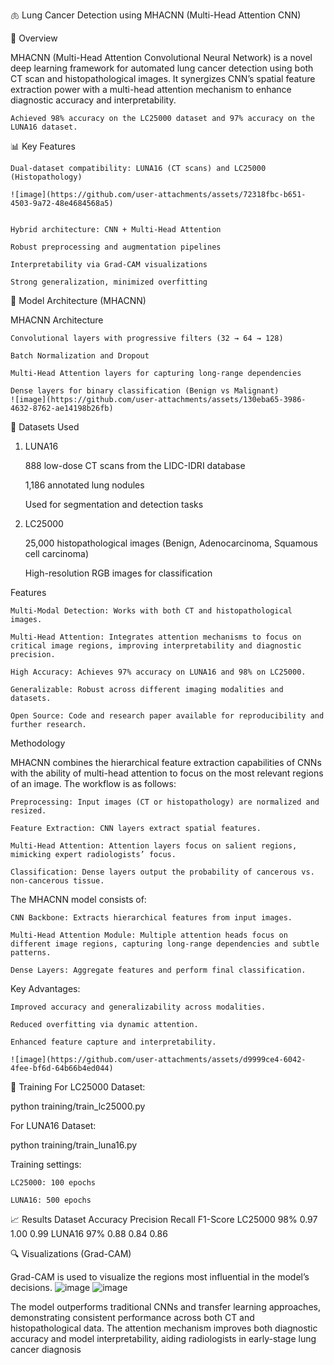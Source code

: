 🫁 Lung Cancer Detection using MHACNN (Multi-Head Attention CNN)

🔬 Overview

MHACNN (Multi-Head Attention Convolutional Neural Network) is a novel deep learning framework for automated lung cancer detection using both CT scan and histopathological images. It synergizes CNN’s spatial feature extraction power with a multi-head attention mechanism to enhance diagnostic accuracy and interpretability.

    Achieved 98% accuracy on the LC25000 dataset and 97% accuracy on the LUNA16 dataset.

📊 Key Features

    Dual-dataset compatibility: LUNA16 (CT scans) and LC25000 (Histopathology)

    ![image](https://github.com/user-attachments/assets/72318fbc-b651-4503-9a72-48e4684568a5)


    Hybrid architecture: CNN + Multi-Head Attention

    Robust preprocessing and augmentation pipelines

    Interpretability via Grad-CAM visualizations

    Strong generalization, minimized overfitting

🧠 Model Architecture (MHACNN)

MHACNN Architecture <!-- Make sure this image exists or upload one -->

    Convolutional layers with progressive filters (32 → 64 → 128)

    Batch Normalization and Dropout

    Multi-Head Attention layers for capturing long-range dependencies

    Dense layers for binary classification (Benign vs Malignant)
    ![image](https://github.com/user-attachments/assets/130eba65-3986-4632-8762-ae14198b26fb)


📁 Datasets Used
1. LUNA16

    888 low-dose CT scans from the LIDC-IDRI database

    1,186 annotated lung nodules

    Used for segmentation and detection tasks

2. LC25000

    25,000 histopathological images (Benign, Adenocarcinoma, Squamous cell carcinoma)

    High-resolution RGB images for classification





Features

    Multi-Modal Detection: Works with both CT and histopathological images.

    Multi-Head Attention: Integrates attention mechanisms to focus on critical image regions, improving interpretability and diagnostic precision.

    High Accuracy: Achieves 97% accuracy on LUNA16 and 98% on LC25000.

    Generalizable: Robust across different imaging modalities and datasets.

    Open Source: Code and research paper available for reproducibility and further research.

Methodology

MHACNN combines the hierarchical feature extraction capabilities of CNNs with the ability of multi-head attention to focus on the most relevant regions of an image. The workflow is as follows:

    Preprocessing: Input images (CT or histopathology) are normalized and resized.

    Feature Extraction: CNN layers extract spatial features.

    Multi-Head Attention: Attention layers focus on salient regions, mimicking expert radiologists’ focus.

    Classification: Dense layers output the probability of cancerous vs. non-cancerous tissue.



The MHACNN model consists of:

    CNN Backbone: Extracts hierarchical features from input images.

    Multi-Head Attention Module: Multiple attention heads focus on different image regions, capturing long-range dependencies and subtle patterns.

    Dense Layers: Aggregate features and perform final classification.

Key Advantages:

    Improved accuracy and generalizability across modalities.

    Reduced overfitting via dynamic attention.

    Enhanced feature capture and interpretability.

    ![image](https://github.com/user-attachments/assets/d9999ce4-6042-4fee-bf6d-64b66b4ed044)




🚀 Training
For LC25000 Dataset:

python training/train_lc25000.py

For LUNA16 Dataset:

python training/train_luna16.py

Training settings:

    LC25000: 100 epochs

    LUNA16: 500 epochs

📈 Results
Dataset	Accuracy	Precision	Recall	F1-Score
LC25000	98%	0.97	1.00	0.99
LUNA16	97%	0.88	0.84	0.86

🔍 Visualizations (Grad-CAM)

Grad-CAM is used to visualize the regions most influential in the model’s decisions.
      ![image](https://github.com/user-attachments/assets/ae7c6cdb-048e-4c2f-8589-9abd8fe45563)
![image](https://github.com/user-attachments/assets/d2baeaec-7fbd-45d4-afb1-e5353552fe07)


The model outperforms traditional CNNs and transfer learning approaches, demonstrating consistent performance across both CT and histopathological data. The attention mechanism improves both diagnostic accuracy and model interpretability, aiding radiologists in early-stage lung cancer diagnosis
